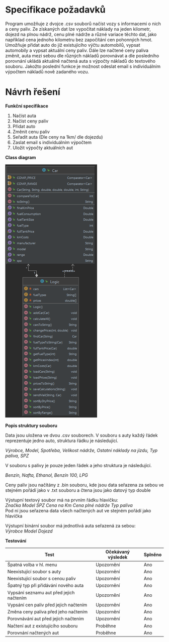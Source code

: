 # **Specifikace požadavků**

Program umožňuje z dvojce .csv souborů načíst vozy s informacemi o nich a ceny paliv. Ze získaných dat lze vypočítat náklady na jeden kilometr, dojezd na plnou nádrž, cenu plné nádrže a různé variace těchto dat, jako například cena jednoho kilometru bez započítání cen pohonných hmot. Umožňuje přidat auto do již existujícího výčtu automobilů, vypsat automobily a vypsat aktuální ceny paliv. Dále lze načtené ceny paliva změnit, auta mezi sebou dle různých nákladů porovnávat a dle posledního porovnání ukládá aktuálně načtená auta s výpočty nákladů do textového souboru. Jakožto poslední funkce je možnost odeslat email s individuálním výpočtem nákladů nově zadaného vozu.

# **Návrh řešení**

**Funkční specifikace**

1. Načíst auta
2. Načíst ceny paliv
3. Přidat auto
4. Změnit cenu paliv
5. Seřadit auta (Dle ceny na 1km/ dle dojezdu)
6. Zaslat email s individuálním výpočtem
7. Uložit výpočty aktuálních aut

**Class diagram**

![Class Diagram](https://github.com/pechoutmatej/m20000068_semestralwork/blob/main/Images/img.PNG)

**Popis struktury souboru**

Data jsou uložena ve dvou .csv souborech. V souboru s auty každý řádek reprezentuje jedno auto, struktura řádku je následující.

_Výrobce, Model, Spotřeba, Velikost nádrže, Ostatní náklady na jízdu, Typ paliva, SPZ_

V souboru s palivy je pouze jeden řádek a jeho struktura je následující.

_Benzín, Nafta, Ethanol, Benzín 100, LPG_

Ceny paliv jsou načítány z .bin souboru, kde jsou data seřazena za sebou ve stejném pořádí jako v .txt souboru a čtena jsou jako datový typ double

Výstupní textový soubor má na prvním řádku hlavičku:  
_Značka Model SPZ Cena na Km Cena plné nádrže Typ paliva_  
Pod ní jsou seřazena data všech načtených aut ve stejném pořádí jako hlavička  

Výstupní binární soubor má jednotlivá auta seřazená za sebou:  
_Výrobce Model Dojezd_

**Testování**

| **Test** | **Očekávaný výsledek** | **Splněno** |
| --- | --- | --- |
| Špatná volba v hl. menu | Upozornění | Ano |
| Neexistující soubor s auty | Upozornění | Ano |
| Neexistující soubor s cenou paliv | Upozornění | Ano |
| Špatný typ při přidávání nového auta | Upozornění | Ano |
| Vypsání seznamu aut před jejich načtením | Upozornění | Ano |
| Vypsání cen paliv před jejich načtením | Upozornění | Ano |
| Změna ceny paliva před jeho načtením | Upozornění | Ano |
| Porovnávání aut před jejich načtením | Upozornění | Ano |
| Načtení aut z existujícího souboru | Proběhne | Ano |
| Porovnání načtených aut | Proběhne | Ano |
